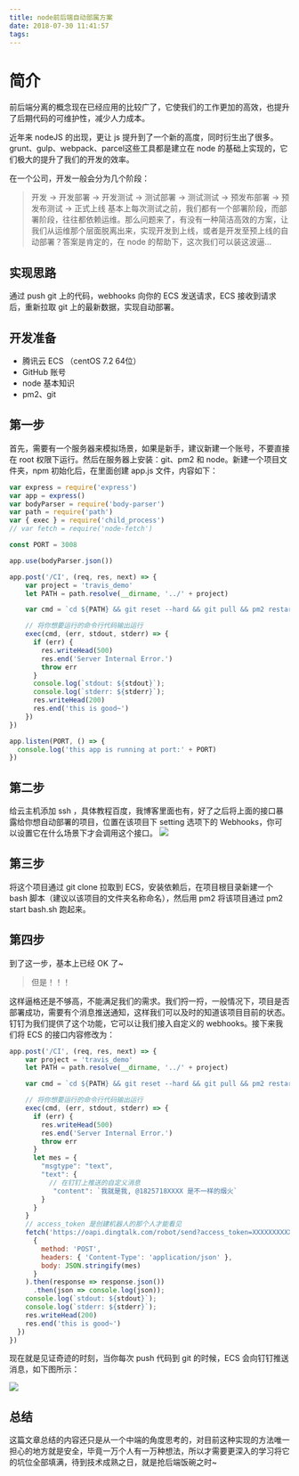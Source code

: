 ```yaml
---
title: node前后端自动部属方案
date: 2018-07-30 11:41:57
tags:
---
```

# 简介

前后端分离的概念现在已经应用的比较广了，它使我们的工作更加的高效，也提升了后期代码的可维护性，减少人力成本。

近年来 nodeJS 的出现，更让 js 提升到了一个新的高度，同时衍生出了很多。grunt、gulp、webpack、parcel这些工具都是建立在 node 的基础上实现的，它们极大的提升了我们的开发的效率。

在一个公司，开发一般会分为几个阶段：

> 开发 -> 开发部署 -> 开发测试  -> 测试部署 -> 测试测试 -> 预发布部署 -> 预发布测试 -> 正式上线
基本上每次测试之前，我们都有一个部署阶段，而部署阶段，往往都依赖运维。那么问题来了，有没有一种简洁高效的方案，让我们从运维那个层面脱离出来，实现开发到上线，或者是开发至预上线的自动部署？答案是肯定的，在 node 的帮助下，这次我们可以装这波逼...

## 实现思路

通过 push git 上的代码，webhooks 向你的 ECS 发送请求，ECS 接收到请求后，重新拉取 git 上的最新数据，实现自动部署。

## 开发准备

* 腾讯云 ECS （centOS 7.2 64位）
* GitHub 账号
* node 基本知识
* pm2、git

## 第一步

首先，需要有一个服务器来模拟场景，如果是新手，建议新建一个账号，不要直接在 root 权限下运行。然后在服务器上安装：git、pm2 和 node。新建一个项目文件夹，npm 初始化后，在里面创建 app.js 文件，内容如下：

```js
var express = require('express')
var app = express()
var bodyParser = require('body-parser')
var path = require('path')
var { exec } = require('child_process')
// var fetch = require('node-fetch')

const PORT = 3008

app.use(bodyParser.json())

app.post('/CI', (req, res, next) => {
    var project = 'travis_demo'
    let PATH = path.resolve(__dirname, '../' + project)

    var cmd = `cd ${PATH} && git reset --hard && git pull && pm2 restart ${project}`

    // 将你想要运行的命令行代码输出运行
    exec(cmd, (err, stdout, stderr) => {
      if (err) {
        res.writeHead(500)
        res.end('Server Internal Error.')
        throw err
      }
      console.log(`stdout: ${stdout}`);
      console.log(`stderr: ${stderr}`);
      res.writeHead(200)
      res.end('this is good~')
    })
})

app.listen(PORT, () => {
  console.log('this app is running at port:' + PORT)
})

```

## 第二步

给云主机添加 ssh ，具体教程百度，我博客里面也有，好了之后将上面的接口暴露给你想自动部署的项目，位置在该项目下 setting 选项下的 Webhooks，你可以设置它在什么场景下才会调用这个接口。
![](https://user-gold-cdn.xitu.io/2018/7/30/164ea0f044c8baf7?w=1018&h=688&f=png&s=107311)

## 第三步

将这个项目通过 git clone 拉取到 ECS，安装依赖后，在项目根目录新建一个 bash 脚本（建议以该项目的文件夹名称命名），然后用 pm2 将该项目通过 pm2 start bash.sh 跑起来。

## 第四步

到了这一步，基本上已经 OK 了~

> 但是！！！

这样逼格还是不够高，不能满足我们的需求。我们捋一捋，一般情况下，项目是否部署成功，需要有个消息推送通知，这样我们可以及时的知道该项目目前的状态。钉钉为我们提供了这个功能，它可以让我们接入自定义的 webhooks。接下来我们将 ECS 的接口内容修改为：

```js
app.post('/CI', (req, res, next) => {
    var project = 'travis_demo'
    let PATH = path.resolve(__dirname, '../' + project)

    var cmd = `cd ${PATH} && git reset --hard && git pull && pm2 restart ${project}`

    // 将你想要运行的命令行代码输出运行
    exec(cmd, (err, stdout, stderr) => {
      if (err) {
        res.writeHead(500)
        res.end('Server Internal Error.')
        throw err
      }
      let mes = {
        "msgtype": "text",
        "text": {
          // 在钉钉上推送的自定义消息
           "content": `我就是我, @1825718XXXX 是不一样的烟火`
        }
      }
    }
    // access_token 是创建机器人的那个人才能看见
    fetch('https://oapi.dingtalk.com/robot/send?access_token=XXXXXXXXXXXXXXXXXXXXXXXXXXXXXX',
      {
        method: 'POST',
        headers: { 'Content-Type': 'application/json' },
        body: JSON.stringify(mes)
      }
    ).then(response => response.json())
      .then(json => console.log(json));
    console.log(`stdout: ${stdout}`);
    console.log(`stderr: ${stderr}`);
    res.writeHead(200)
    res.end('this is good~')
  })
})
```

现在就是见证奇迹的时刻，当你每次 push 代码到 git 的时候，ECS 会向钉钉推送消息，如下图所示：

![](https://user-gold-cdn.xitu.io/2018/7/30/164ea148f4794ee1?w=964&h=186&f=png&s=34196)

## 总结

这篇文章总结的内容还只是从一个中端的角度思考的，对目前这种实现的方法唯一担心的地方就是安全，毕竟一万个人有一万种想法，所以才需要更深入的学习将它的坑位全部填满，待到技术成熟之日，就是抢后端饭碗之时~